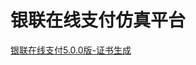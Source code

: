
银联在线支付仿真平台
================



[银联在线支付5.0.0版-证书生成](https://blog.csdn.net/tjzengxiantao/article/details/79664722)